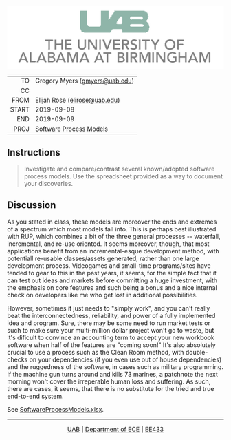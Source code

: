 [![UAB Logo][UABLogo]][UABHome]

|       |                                |
| ----: | ------------------------------ |
|    TO | Gregory Myers (gmyers@uab.edu) |
|    CC |                                |
|  FROM | Elijah Rose (elirose@uab.edu)  |
| START | 2019-09-08                     |
|   END | 2019-09-09                     |
|  PROJ | Software Process Models        |

## Instructions
> Investigate and compare/contrast several known/adopted software process models.  Use the spreadsheet provided as a way to document your discoveries.

## Discussion
As you stated in class, these models are moreover the ends and extremes of a spectrum which most models fall into. This is perhaps best illustrated with RUP, which combines a bit of the three general processes -- waterfall, incremental, and re-use oriented. It seems moreover, though, that most applications benefit from an incremental-esque development method, with potentiall re-usable classes/assets generated, rather than one large development process. Videogames and small-time programs/sites have tended to gear to this in the past years, it seems, for the simple fact that it can test out ideas and markets before committing a huge investment, with the emphasis on core features and such being a bonus and a nice internal check on developers like me who get lost in additional possibilities.

However, sometimes it just needs to "simply work", and you can't really beat the interconnectedness, reliability, and power of a fully implemented idea and program. Sure, there may be some need to run market tests or such to make sure your multi-million dollar project won't go to waste, but it's dificult to convince an accounting term to accept your new workbook software when half of the features are "coming soon!" It's also absolutely crucial to use a process such as the Clean Room method, with double-checks on your dependencies (if you even use out of house dependencies) and the ruggedness of the software, in cases such as military programming. If the machine gun turns around and kills 73 marines, a patchnote the next morning won't cover the irreperable human loss and suffering. As such, there are cases, it seems, that there is no substitute for the tried and true end-to-end system.

See [SoftwareProcessModels.xlsx][procMods].

---

<footer style="text-align: center;">
<a href="https://www.uab.edu/home/">UAB</a> | 
<a href="https://www.uab.edu/engineering/ece/">Department of ECE<a> | <a href="../Resources/Syllabus.md">EE433<a>
</footer>

<!-- COMMON -->
[UABHome]: https://www.uab.edu/home/
[UABLogo]: ../Resources/UABLogoTrans.png

<!-- DOCUMENTS -->
[procMods]: SoftwareProcessModels.xlsx
